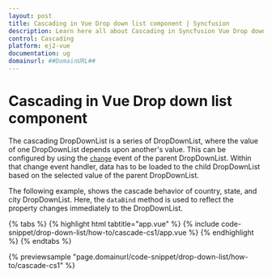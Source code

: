 ```yaml
---
layout: post
title: Cascading in Vue Drop down list component | Syncfusion
description: Learn here all about Cascading in Syncfusion Vue Drop down list component of Syncfusion Essential JS 2 and more.
control: Cascading 
platform: ej2-vue
documentation: ug
domainurl: ##DomainURL##
---
```


# Cascading in Vue Drop down list component

The cascading DropDownList is a series of DropDownList, where the value of one DropDownList depends upon  another's value. This can be configured by using the [`change`](https://ej2.syncfusion.com/vue/documentation/api/drop-down-list/#change) event of the parent DropDownList. Within that change event handler, data has to be loaded to the child DropDownList based on the selected value of the parent DropDownList.

The following example, shows the cascade behavior of country, state, and city DropDownList. Here, the `dataBind` method is used to reflect the property changes immediately to the DropDownList.

{% tabs %}
{% highlight html tabtitle="app.vue" %}
{% include code-snippet/drop-down-list/how-to/cascade-cs1/app.vue %}
{% endhighlight %}
{% endtabs %}
        
{% previewsample "page.domainurl/code-snippet/drop-down-list/how-to/cascade-cs1" %}